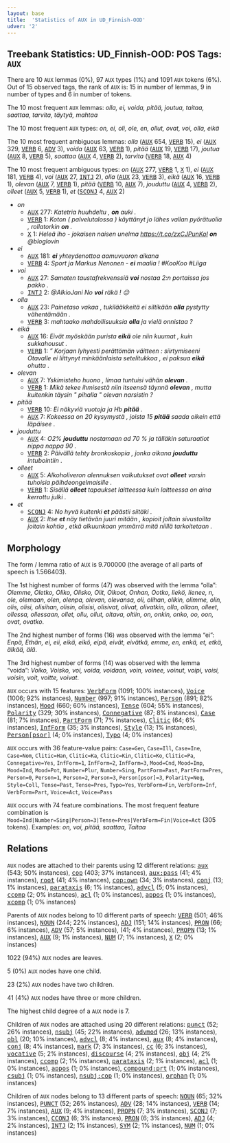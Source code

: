 ```yaml
---
layout: base
title:  'Statistics of AUX in UD_Finnish-OOD'
udver: '2'
---
```


## Treebank Statistics: UD_Finnish-OOD: POS Tags: `AUX`

There are 10 `AUX` lemmas (0%), 97 `AUX` types (1%) and 1091 `AUX` tokens (6%).
Out of 15 observed tags, the rank of `AUX` is: 15 in number of lemmas, 9 in number of types and 6 in number of tokens.

The 10 most frequent `AUX` lemmas: <em>olla, ei, voida, pitää, joutua, taitaa, saattaa, tarvita, täytyä, mahtaa</em>

The 10 most frequent `AUX` types:  <em>on, ei, oli, ole, en, ollut, ovat, voi, olla, eikä</em>

The 10 most frequent ambiguous lemmas: <em>olla</em> (<tt><a href="fi_ood-pos-AUX.html">AUX</a></tt> 654, <tt><a href="fi_ood-pos-VERB.html">VERB</a></tt> 15), <em>ei</em> (<tt><a href="fi_ood-pos-AUX.html">AUX</a></tt> 329, <tt><a href="fi_ood-pos-VERB.html">VERB</a></tt> 6, <tt><a href="fi_ood-pos-ADV.html">ADV</a></tt> 3), <em>voida</em> (<tt><a href="fi_ood-pos-AUX.html">AUX</a></tt> 63, <tt><a href="fi_ood-pos-VERB.html">VERB</a></tt> 1), <em>pitää</em> (<tt><a href="fi_ood-pos-AUX.html">AUX</a></tt> 19, <tt><a href="fi_ood-pos-VERB.html">VERB</a></tt> 17), <em>joutua</em> (<tt><a href="fi_ood-pos-AUX.html">AUX</a></tt> 8, <tt><a href="fi_ood-pos-VERB.html">VERB</a></tt> 5), <em>saattaa</em> (<tt><a href="fi_ood-pos-AUX.html">AUX</a></tt> 4, <tt><a href="fi_ood-pos-VERB.html">VERB</a></tt> 2), <em>tarvita</em> (<tt><a href="fi_ood-pos-VERB.html">VERB</a></tt> 18, <tt><a href="fi_ood-pos-AUX.html">AUX</a></tt> 4)

The 10 most frequent ambiguous types:  <em>on</em> (<tt><a href="fi_ood-pos-AUX.html">AUX</a></tt> 277, <tt><a href="fi_ood-pos-VERB.html">VERB</a></tt> 1, <tt><a href="fi_ood-pos-X.html">X</a></tt> 1), <em>ei</em> (<tt><a href="fi_ood-pos-AUX.html">AUX</a></tt> 181, <tt><a href="fi_ood-pos-VERB.html">VERB</a></tt> 4), <em>voi</em> (<tt><a href="fi_ood-pos-AUX.html">AUX</a></tt> 27, <tt><a href="fi_ood-pos-INTJ.html">INTJ</a></tt> 2), <em>olla</em> (<tt><a href="fi_ood-pos-AUX.html">AUX</a></tt> 23, <tt><a href="fi_ood-pos-VERB.html">VERB</a></tt> 3), <em>eikä</em> (<tt><a href="fi_ood-pos-AUX.html">AUX</a></tt> 16, <tt><a href="fi_ood-pos-VERB.html">VERB</a></tt> 1), <em>olevan</em> (<tt><a href="fi_ood-pos-AUX.html">AUX</a></tt> 7, <tt><a href="fi_ood-pos-VERB.html">VERB</a></tt> 1), <em>pitää</em> (<tt><a href="fi_ood-pos-VERB.html">VERB</a></tt> 10, <tt><a href="fi_ood-pos-AUX.html">AUX</a></tt> 7), <em>jouduttu</em> (<tt><a href="fi_ood-pos-AUX.html">AUX</a></tt> 4, <tt><a href="fi_ood-pos-VERB.html">VERB</a></tt> 2), <em>olleet</em> (<tt><a href="fi_ood-pos-AUX.html">AUX</a></tt> 5, <tt><a href="fi_ood-pos-VERB.html">VERB</a></tt> 1), <em>et</em> (<tt><a href="fi_ood-pos-SCONJ.html">SCONJ</a></tt> 4, <tt><a href="fi_ood-pos-AUX.html">AUX</a></tt> 2)


* <em>on</em>
  * <tt><a href="fi_ood-pos-AUX.html">AUX</a></tt> 277: <em>Katetria huuhdeltu , <b>on</b> auki .</em>
  * <tt><a href="fi_ood-pos-VERB.html">VERB</a></tt> 1: <em>Koton ( palvelutalossa ) käyttänyt jo lähes vallan pyörätuolia , rollatorkin <b>on</b> .</em>
  * <tt><a href="fi_ood-pos-X.html">X</a></tt> 1: <em>Heleä iho - jokaisen naisen unelma https://t.co/zxCJPunKol <b>on</b> @bloglovin</em>
* <em>ei</em>
  * <tt><a href="fi_ood-pos-AUX.html">AUX</a></tt> 181: <em><b>ei</b> yhteydenottoa aamuvuoron aikana</em>
  * <tt><a href="fi_ood-pos-VERB.html">VERB</a></tt> 4: <em>Sport ja Markus Nenonen - <b>ei</b> maalia ! #KooKoo #Liiga</em>
* <em>voi</em>
  * <tt><a href="fi_ood-pos-AUX.html">AUX</a></tt> 27: <em>Samaten taustafrekvenssiä <b>voi</b> nostaa 2:n portaissa jos pakko .</em>
  * <tt><a href="fi_ood-pos-INTJ.html">INTJ</a></tt> 2: <em>@AlkioJani No <b>voi</b> räkä ! 😔</em>
* <em>olla</em>
  * <tt><a href="fi_ood-pos-AUX.html">AUX</a></tt> 23: <em>Painetaso vakaa , tukilääkkeitä ei siltikään <b>olla</b> pystytty vähentämään .</em>
  * <tt><a href="fi_ood-pos-VERB.html">VERB</a></tt> 3: <em>mahtaako mahdollisuuksia <b>olla</b> ja vielä onnistaa ?</em>
* <em>eikä</em>
  * <tt><a href="fi_ood-pos-AUX.html">AUX</a></tt> 16: <em>Eivät myöskään purista <b>eikä</b> ole niin kuumat , kuin sukkahousut .</em>
  * <tt><a href="fi_ood-pos-VERB.html">VERB</a></tt> 1: <em>” Korjaan lyhyesti perättömän väitteen : siirtymiseeni Otavalle ei liittynyt minkäänlaista setelitukkoa , ei paksua <b>eikä</b> ohutta .</em>
* <em>olevan</em>
  * <tt><a href="fi_ood-pos-AUX.html">AUX</a></tt> 7: <em>Yskimisteho huono , limaa tuntuisi vähän <b>olevan</b> .</em>
  * <tt><a href="fi_ood-pos-VERB.html">VERB</a></tt> 1: <em>Mikä tekee ihmisestä niin itseensä täynnä <b>olevan</b> , mutta kuitenkin täysin " pihalla " olevan narsistin ?</em>
* <em>pitää</em>
  * <tt><a href="fi_ood-pos-VERB.html">VERB</a></tt> 10: <em>Ei näkyviä vuotoja ja Hb <b>pitää</b> .</em>
  * <tt><a href="fi_ood-pos-AUX.html">AUX</a></tt> 7: <em>Kokeessa on 20 kysymystä , joista 15 <b>pitää</b> saada oikein että läpäisee .</em>
* <em>jouduttu</em>
  * <tt><a href="fi_ood-pos-AUX.html">AUX</a></tt> 4: <em>O2% <b>jouduttu</b> nostamaan ad 70 % ja tälläkin saturaatiot nippa nappa 90 .</em>
  * <tt><a href="fi_ood-pos-VERB.html">VERB</a></tt> 2: <em>Päivällä tehty bronkoskopia , jonka aikana <b>jouduttu</b> intubointiin .</em>
* <em>olleet</em>
  * <tt><a href="fi_ood-pos-AUX.html">AUX</a></tt> 5: <em>Alkoholiveron alennuksen vaikutukset ovat <b>olleet</b> varsin tuhoisia päihdeongelmaisille .</em>
  * <tt><a href="fi_ood-pos-VERB.html">VERB</a></tt> 1: <em>Sisällä <b>olleet</b> tapaukset laitteessa kuin laitteessa on aina kerrottu julki .</em>
* <em>et</em>
  * <tt><a href="fi_ood-pos-SCONJ.html">SCONJ</a></tt> 4: <em>No hyvä kuitenki <b>et</b> päästii siitäki .</em>
  * <tt><a href="fi_ood-pos-AUX.html">AUX</a></tt> 2: <em>Itse <b>et</b> näy tietävän juuri mitään , kopioit joltain sivustoilta joitain kohtia , etkä alkuunkaan ymmärrä mitä niillä tarkoitetaan .</em>

## Morphology

The form / lemma ratio of `AUX` is 9.700000 (the average of all parts of speech is 1.566403).

The 1st highest number of forms (47) was observed with the lemma “olla”: <em>Olemme, Oletko, Oliko, Olisko, Olit, Olkoot, Onhan, Ootko, liekö, lienee, n, ole, olemaan, olen, olenpa, olevan, olevansa, oli, olihan, olikin, olimme, olin, olis, olisi, olisihan, olisin, olisisi, olisivat, olivat, olivatkin, olla, ollaan, olleet, ollessa, ollessaan, ollet, ollu, ollut, oltava, oltiin, on, onkin, onko, oo, oon, ovat, ovatko</em>.

The 2nd highest number of forms (16) was observed with the lemma “ei”: <em>Enpä, Ethän, ei, eii, eikä, eikö, eipä, eivät, eivätkä, emme, en, enkä, et, etkä, älkää, älä</em>.

The 3rd highest number of forms (14) was observed with the lemma “voida”: <em>Voiko, Voisko, voi, voida, voidaan, voin, voinee, voinut, voipi, voisi, voisin, voit, voitte, voivat</em>.

`AUX` occurs with 15 features: <tt><a href="fi_ood-feat-VerbForm.html">VerbForm</a></tt> (1091; 100% instances), <tt><a href="fi_ood-feat-Voice.html">Voice</a></tt> (1006; 92% instances), <tt><a href="fi_ood-feat-Number.html">Number</a></tt> (997; 91% instances), <tt><a href="fi_ood-feat-Person.html">Person</a></tt> (891; 82% instances), <tt><a href="fi_ood-feat-Mood.html">Mood</a></tt> (660; 60% instances), <tt><a href="fi_ood-feat-Tense.html">Tense</a></tt> (604; 55% instances), <tt><a href="fi_ood-feat-Polarity.html">Polarity</a></tt> (329; 30% instances), <tt><a href="fi_ood-feat-Connegative.html">Connegative</a></tt> (87; 8% instances), <tt><a href="fi_ood-feat-Case.html">Case</a></tt> (81; 7% instances), <tt><a href="fi_ood-feat-PartForm.html">PartForm</a></tt> (71; 7% instances), <tt><a href="fi_ood-feat-Clitic.html">Clitic</a></tt> (64; 6% instances), <tt><a href="fi_ood-feat-InfForm.html">InfForm</a></tt> (35; 3% instances), <tt><a href="fi_ood-feat-Style.html">Style</a></tt> (13; 1% instances), <tt><a href="fi_ood-feat-Person-psor.html">Person[psor]</a></tt> (4; 0% instances), <tt><a href="fi_ood-feat-Typo.html">Typo</a></tt> (4; 0% instances)

`AUX` occurs with 36 feature-value pairs: `Case=Gen`, `Case=Ill`, `Case=Ine`, `Case=Nom`, `Clitic=Han`, `Clitic=Ka`, `Clitic=Kin`, `Clitic=Ko`, `Clitic=Pa`, `Connegative=Yes`, `InfForm=1`, `InfForm=2`, `InfForm=3`, `Mood=Cnd`, `Mood=Imp`, `Mood=Ind`, `Mood=Pot`, `Number=Plur`, `Number=Sing`, `PartForm=Past`, `PartForm=Pres`, `Person=0`, `Person=1`, `Person=2`, `Person=3`, `Person[psor]=3`, `Polarity=Neg`, `Style=Coll`, `Tense=Past`, `Tense=Pres`, `Typo=Yes`, `VerbForm=Fin`, `VerbForm=Inf`, `VerbForm=Part`, `Voice=Act`, `Voice=Pass`

`AUX` occurs with 74 feature combinations.
The most frequent feature combination is `Mood=Ind|Number=Sing|Person=3|Tense=Pres|VerbForm=Fin|Voice=Act` (305 tokens).
Examples: <em>on, voi, pitää, saattaa, Taitaa</em>


## Relations

`AUX` nodes are attached to their parents using 12 different relations: <tt><a href="fi_ood-dep-aux.html">aux</a></tt> (543; 50% instances), <tt><a href="fi_ood-dep-cop.html">cop</a></tt> (403; 37% instances), <tt><a href="fi_ood-dep-aux-pass.html">aux:pass</a></tt> (41; 4% instances), <tt><a href="fi_ood-dep-root.html">root</a></tt> (41; 4% instances), <tt><a href="fi_ood-dep-cop-own.html">cop:own</a></tt> (34; 3% instances), <tt><a href="fi_ood-dep-conj.html">conj</a></tt> (13; 1% instances), <tt><a href="fi_ood-dep-parataxis.html">parataxis</a></tt> (6; 1% instances), <tt><a href="fi_ood-dep-advcl.html">advcl</a></tt> (5; 0% instances), <tt><a href="fi_ood-dep-ccomp.html">ccomp</a></tt> (2; 0% instances), <tt><a href="fi_ood-dep-acl.html">acl</a></tt> (1; 0% instances), <tt><a href="fi_ood-dep-appos.html">appos</a></tt> (1; 0% instances), <tt><a href="fi_ood-dep-xcomp.html">xcomp</a></tt> (1; 0% instances)

Parents of `AUX` nodes belong to 10 different parts of speech: <tt><a href="fi_ood-pos-VERB.html">VERB</a></tt> (501; 46% instances), <tt><a href="fi_ood-pos-NOUN.html">NOUN</a></tt> (244; 22% instances), <tt><a href="fi_ood-pos-ADJ.html">ADJ</a></tt> (151; 14% instances), <tt><a href="fi_ood-pos-PRON.html">PRON</a></tt> (66; 6% instances), <tt><a href="fi_ood-pos-ADV.html">ADV</a></tt> (57; 5% instances),  (41; 4% instances), <tt><a href="fi_ood-pos-PROPN.html">PROPN</a></tt> (13; 1% instances), <tt><a href="fi_ood-pos-AUX.html">AUX</a></tt> (9; 1% instances), <tt><a href="fi_ood-pos-NUM.html">NUM</a></tt> (7; 1% instances), <tt><a href="fi_ood-pos-X.html">X</a></tt> (2; 0% instances)

1022 (94%) `AUX` nodes are leaves.

5 (0%) `AUX` nodes have one child.

23 (2%) `AUX` nodes have two children.

41 (4%) `AUX` nodes have three or more children.

The highest child degree of a `AUX` node is 7.

Children of `AUX` nodes are attached using 20 different relations: <tt><a href="fi_ood-dep-punct.html">punct</a></tt> (52; 26% instances), <tt><a href="fi_ood-dep-nsubj.html">nsubj</a></tt> (45; 22% instances), <tt><a href="fi_ood-dep-advmod.html">advmod</a></tt> (26; 13% instances), <tt><a href="fi_ood-dep-obl.html">obl</a></tt> (20; 10% instances), <tt><a href="fi_ood-dep-advcl.html">advcl</a></tt> (8; 4% instances), <tt><a href="fi_ood-dep-aux.html">aux</a></tt> (8; 4% instances), <tt><a href="fi_ood-dep-conj.html">conj</a></tt> (8; 4% instances), <tt><a href="fi_ood-dep-mark.html">mark</a></tt> (7; 3% instances), <tt><a href="fi_ood-dep-cc.html">cc</a></tt> (6; 3% instances), <tt><a href="fi_ood-dep-vocative.html">vocative</a></tt> (5; 2% instances), <tt><a href="fi_ood-dep-discourse.html">discourse</a></tt> (4; 2% instances), <tt><a href="fi_ood-dep-obj.html">obj</a></tt> (4; 2% instances), <tt><a href="fi_ood-dep-ccomp.html">ccomp</a></tt> (2; 1% instances), <tt><a href="fi_ood-dep-parataxis.html">parataxis</a></tt> (2; 1% instances), <tt><a href="fi_ood-dep-acl.html">acl</a></tt> (1; 0% instances), <tt><a href="fi_ood-dep-appos.html">appos</a></tt> (1; 0% instances), <tt><a href="fi_ood-dep-compound-prt.html">compound:prt</a></tt> (1; 0% instances), <tt><a href="fi_ood-dep-csubj.html">csubj</a></tt> (1; 0% instances), <tt><a href="fi_ood-dep-nsubj-cop.html">nsubj:cop</a></tt> (1; 0% instances), <tt><a href="fi_ood-dep-orphan.html">orphan</a></tt> (1; 0% instances)

Children of `AUX` nodes belong to 13 different parts of speech: <tt><a href="fi_ood-pos-NOUN.html">NOUN</a></tt> (65; 32% instances), <tt><a href="fi_ood-pos-PUNCT.html">PUNCT</a></tt> (52; 26% instances), <tt><a href="fi_ood-pos-ADV.html">ADV</a></tt> (28; 14% instances), <tt><a href="fi_ood-pos-VERB.html">VERB</a></tt> (14; 7% instances), <tt><a href="fi_ood-pos-AUX.html">AUX</a></tt> (9; 4% instances), <tt><a href="fi_ood-pos-PROPN.html">PROPN</a></tt> (7; 3% instances), <tt><a href="fi_ood-pos-SCONJ.html">SCONJ</a></tt> (7; 3% instances), <tt><a href="fi_ood-pos-CCONJ.html">CCONJ</a></tt> (6; 3% instances), <tt><a href="fi_ood-pos-PRON.html">PRON</a></tt> (6; 3% instances), <tt><a href="fi_ood-pos-ADJ.html">ADJ</a></tt> (4; 2% instances), <tt><a href="fi_ood-pos-INTJ.html">INTJ</a></tt> (2; 1% instances), <tt><a href="fi_ood-pos-SYM.html">SYM</a></tt> (2; 1% instances), <tt><a href="fi_ood-pos-NUM.html">NUM</a></tt> (1; 0% instances)


